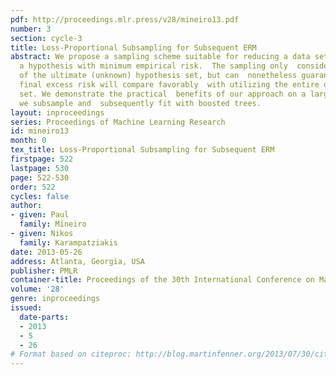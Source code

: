 ```yaml
---
pdf: http://proceedings.mlr.press/v28/mineiro13.pdf
number: 3
section: cycle-3
title: Loss-Proportional Subsampling for Subsequent ERM
abstract: We propose a sampling scheme suitable for reducing a data set prior to  selecting
  a hypothesis with minimum empirical risk.  The sampling only  considers a subset
  of the ultimate (unknown) hypothesis set, but can  nonetheless guarantee that the
  final excess risk will compare favorably  with utilizing the entire original data
  set. We demonstrate the practical  benefits of our approach on a large dataset which
  we subsample and  subsequently fit with boosted trees.
layout: inproceedings
series: Proceedings of Machine Learning Research
id: mineiro13
month: 0
tex_title: Loss-Proportional Subsampling for Subsequent ERM
firstpage: 522
lastpage: 530
page: 522-530
order: 522
cycles: false
author:
- given: Paul
  family: Mineiro
- given: Nikos
  family: Karampatziakis
date: 2013-05-26
address: Atlanta, Georgia, USA
publisher: PMLR
container-title: Proceedings of the 30th International Conference on Machine Learning
volume: '28'
genre: inproceedings
issued:
  date-parts:
  - 2013
  - 5
  - 26
# Format based on citeproc: http://blog.martinfenner.org/2013/07/30/citeproc-yaml-for-bibliographies/
---
```


